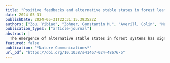 ```yaml
---
title: "Positive feedbacks and alternative stable states in forest leaf types"
date: 2024-05-31
publishDate: 2024-05-31T22:31:15.393522Z
authors: ["Zou, Yibiao", "Zohner, Constantin M.", "Averill, Colin", "Ma, Haozhi", "Merder, Julian", "Berdugo, Miguel", "Bialic-Murphy, Lalasia", "Mo, Lidong", "Brun, Philipp", "Zimmermann, Niklaus E.", "Liang, Jingjing", "de-Miguel, Sergio", "Nabuurs, Gert-Jan", "Reich, Peter B.", "Niinements, Ulo", "Dahlgren, Jonas", "Kändler, Gerald", "Ratcliffe, Sophia", "Ruiz-Benito, Paloma", "De Zavala, Miguel Angel", "{GFBI consortium}", "Abegg, Meinrad", "Adou Yao, Yves C.", "Alberti, Giorgio", "Almeyda Zambrano, Angelica M.", "Alvarado, Braulio Vilchez", "Alvarez-Dávila, Esteban", "Alvarez-Loayza, Patricia", "Alves, Luciana F.", "Ammer, Christian", "Antón-Fernández, Clara", "Araujo-Murakami, Alejandro", "Arroyo, Luzmila", "Avitabile, Valerio", "Aymard, Gerardo A.", "Baker, Timothy R.", "Bałazy, Radomir", "Banki, Olaf", "Barroso, Jorcely G.", "Bastian, Meredith L.", "Bastin, Jean-Francois", "Birigazzi, Luca", "Birnbaum, Philippe", "Bitariho, Robert", "Boeckx, Pascal", "Bongers, Frans", "Bouriaud, Olivier", "Brancalion, Pedro H. S.", "Brandl, Susanne", "Brearley, Francis Q.", "Brienen, Roel", "Broadbent, Eben N.", "Bruelheide, Helge", "Bussotti, Filippo", "Gatti, Roberto Cazzolla", "César, Ricardo G.", "Cesljar, Goran", "Chazdon, Robin", "Chen, Han Y. H.", "Chisholm, Chelsea", "Cho, Hyunkook", "Cienciala, Emil", "Clark, Connie", "Clark, David", "Colletta, Gabriel D.", "Coomes, David A.", "Valverde, Fernando Cornejo", "Corral-Rivas, José J.", "Crim, Philip M.", "Cumming, Jonathan R.", "Dayanandan, Selvadurai", "De Gasper, André L.", "Decuyper, Mathieu", "Derroire, Géraldine", "DeVries, Ben", "Djordjevic, Ilija", "Dolezal, Jiri", "Dourdain, Aurélie", "Obiang, Nestor Laurier Engone", "Enquist, Brian J.", "Eyre, Teresa J.", "Fandohan, Adandé Belarmain", "Fayle, Tom M.", "Feldpausch, Ted R.", "Ferreira, Leandro V.", "Finér, Leena", "Fischer, Markus", "Fletcher, Christine", "Fridman, Jonas", "Frizzera, Lorenzo", "Gamarra, Javier G. P.", "Gianelle, Damiano", "Glick, Henry B.", "Harris, David J.", "Hector, Andrew", "Hemp, Andreas", "Hengeveld, Geerten", "Hérault, Bruno", "Herbohn, John L.", "Herold, Martin", "Hillers, Annika", "Honorio Coronado, Eurídice N.", "Hui, Cang", "Ibanez, Thomas", "Iêda, Amaral", "Imai, Nobuo", "Jagodziński, Andrzej M.", "Jaroszewicz, Bogdan", "Johannsen, Vivian Kvist", "Joly, Carlos A.", "Jucker, Tommaso", "Jung, Ilbin", "Karminov, Viktor", "Kartawinata, Kuswata", "Kearsley, Elizabeth", "Kenfack, David", "Kennard, Deborah K.", "Kepfer-Rojas, Sebastian", "Keppel, Gunnar", "Khan, Mohammed Latif", "Killeen, Timothy J.", "Kim, Hyun Seok", "Kitayama, Kanehiro", "Köhl, Michael", "Korjus, Henn", "Kraxner, Florian", "Laarmann, Diana", "Lang, Mait", "Lewis, Simon L.", "Lu, Huicui", "Lukina, Natalia V.", "Maitner, Brian S.", "Malhi, Yadvinder", "Marcon, Eric", "Marimon, Beatriz Schwantes", "Marimon-Junior, Ben Hur", "Marshall, Andrew R.", "Martin, Emanuel H.", "Kucher, Dmitry", "Meave, Jorge A.", "Melo-Cruz, Omar", "Mendoza, Casimiro", "Merow, Cory", "Mendoza, Abel Monteagudo", "Moreno, Vanessa S.", "Mukul, Sharif A.", "Mundhenk, Philip", "Nava-Miranda, María Guadalupe", "Neill, David", "Neldner, Victor J.", "Nevenic, Radovan V.", "Ngugi, Michael R.", "Niklaus, Pascal A.", "Oleksyn, Jacek", "Ontikov, Petr", "Ortiz-Malavasi, Edgar", "Pan, Yude", "Paquette, Alain", "Parada-Gutierrez, Alexander", "Parfenova, Elena I.", "Park, Minjee", "Parren, Marc", "Parthasarathy, Narayanaswamy", "Peri, Pablo L.", "Pfautsch, Sebastian", "Phillips, Oliver L.", "Picard, Nicolas", "Piedade, Maria Teresa T. F.", "Piotto, Daniel", "Pitman, Nigel C. A.", "Polo, Irina", "Poorter, Lourens", "Poulsen, Axel D.", "Poulsen, John R.", "Pretzsch, Hans", "Arevalo, Freddy Ramirez", "Restrepo-Correa, Zorayda", "Rodeghiero, Mirco", "Rolim, Samir G.", "Roopsind, Anand", "Rovero, Francesco", "Rutishauser, Ervan", "Saikia, Purabi", "Salas-Eljatib, Christian", "Saner, Philippe", "Schall, Peter", "Schelhaas, Mart-Jan", "Schepaschenko, Dmitry", "Scherer-Lorenzen, Michael", "Schmid, Bernhard", "Schöngart, Jochen", "Searle, Eric B.", "Seben, Vladimír", "Serra-Diaz, Josep M.", "Sheil, Douglas", "Shvidenko, Anatoly Z.", "Silva-Espejo, Javier E.", "Silveira, Marcos", "Singh, James", "Sist, Plinio", "Slik, Ferry", "Sonké, Bonaventure", "Souza, Alexandre F.", "Miscicki, Stanislaw", "Stereńczak, Krzysztof J.", "Svenning, Jens-Christian", "Svoboda, Miroslav", "Swanepoel, Ben", "Targhetta, Natalia", "Tchebakova, Nadja", "Ter Steege, Hans", "Thomas, Raquel", "Tikhonova, Elena", "Umunay, Peter M.", "Usoltsev, Vladimir A.", "Valencia, Renato", "Valladares, Fernando", "Van Der Plas, Fons", "Van Do, Tran", "Van Nuland, Michael E.", "Vasquez, Rodolfo M.", "Verbeeck, Hans", "Viana, Helder", "Vibrans, Alexander C.", "Vieira, Simone", "Von Gadow, Klaus", "Wang, Hua-Feng", "Watson, James V.", "Werner, Gijsbert D. A.", "Westerlund, Bertil", "Wiser, Susan K.", "Wittmann, Florian", "Woell, Hannsjoerg", "Wortel, Verginia", "Zagt, Roderik", "Zawiła-Niedźwiecki, Tomasz", "Zhang, Chunyu", "Zhao, Xiuhai", "Zhou, Mo", "Zhu, Zhi-Xin", "Zo-Bi, Irie C.", "Crowther, Thomas W."]
publication_types: ["article-journal"]
abstract: |
  The emergence of alternative stable states in forest systems has significant implications for the functioning and structure of the terrestrial biosphere, yet empirical evidence remains scarce. Here, we combine global forest biodiversity observations and simulations to test for alternative stable states in the presence of evergreen and deciduous forest types. We reveal a bimodal distribution of forest leaf types across temperate regions of the Northern Hemisphere that cannot be explained by the environment alone, suggesting signatures of alternative forest states. Moreover, we empirically demonstrate the existence of positive feedbacks in tree growth, recruitment and mortality, with trees having 4–43% higher growth rates, 14–17% higher survival rates and 4–7 times higher recruitment rates when they are surrounded by trees of their own leaf type. Simulations show that the observed positive feedbacks are necessary and sufficient to generate alternative forest states, which also lead to dependency on history (hysteresis) during ecosystem transition from evergreen to deciduous forests and vice versa. We identify hotspots of bistable forest types in evergreen-deciduous ecotones, which are likely driven by soil-related positive feedbacks. These findings are integral to predicting the distribution of forest biomes, and aid to our understanding of biodiversity, carbon turnover, and terrestrial climate feedbacks.
featured: false
publication: "*Nature Communications*"
url_pdf: "https://doi.org/10.1038/s41467-024-48676-5"
---
```


<span class="__dimensions_badge_embed__" data-doi="10.1038/s41467-024-48676-5"></span><script async src="https://badge.dimensions.ai/badge.js" charset="utf-8"></script>

